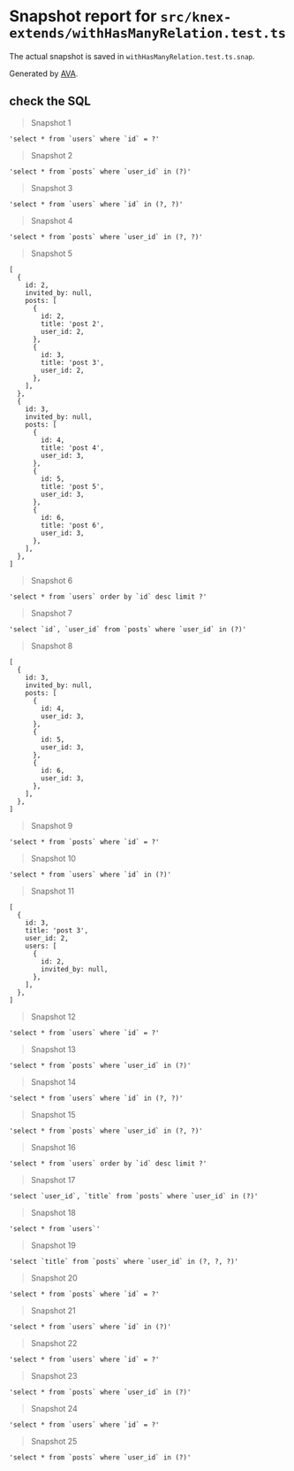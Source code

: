# Snapshot report for `src/knex-extends/withHasManyRelation.test.ts`

The actual snapshot is saved in `withHasManyRelation.test.ts.snap`.

Generated by [AVA](https://avajs.dev).

## check the SQL

> Snapshot 1

    'select * from `users` where `id` = ?'

> Snapshot 2

    'select * from `posts` where `user_id` in (?)'

> Snapshot 3

    'select * from `users` where `id` in (?, ?)'

> Snapshot 4

    'select * from `posts` where `user_id` in (?, ?)'

> Snapshot 5

    [
      {
        id: 2,
        invited_by: null,
        posts: [
          {
            id: 2,
            title: 'post 2',
            user_id: 2,
          },
          {
            id: 3,
            title: 'post 3',
            user_id: 2,
          },
        ],
      },
      {
        id: 3,
        invited_by: null,
        posts: [
          {
            id: 4,
            title: 'post 4',
            user_id: 3,
          },
          {
            id: 5,
            title: 'post 5',
            user_id: 3,
          },
          {
            id: 6,
            title: 'post 6',
            user_id: 3,
          },
        ],
      },
    ]

> Snapshot 6

    'select * from `users` order by `id` desc limit ?'

> Snapshot 7

    'select `id`, `user_id` from `posts` where `user_id` in (?)'

> Snapshot 8

    [
      {
        id: 3,
        invited_by: null,
        posts: [
          {
            id: 4,
            user_id: 3,
          },
          {
            id: 5,
            user_id: 3,
          },
          {
            id: 6,
            user_id: 3,
          },
        ],
      },
    ]

> Snapshot 9

    'select * from `posts` where `id` = ?'

> Snapshot 10

    'select * from `users` where `id` in (?)'

> Snapshot 11

    [
      {
        id: 3,
        title: 'post 3',
        user_id: 2,
        users: [
          {
            id: 2,
            invited_by: null,
          },
        ],
      },
    ]

> Snapshot 12

    'select * from `users` where `id` = ?'

> Snapshot 13

    'select * from `posts` where `user_id` in (?)'

> Snapshot 14

    'select * from `users` where `id` in (?, ?)'

> Snapshot 15

    'select * from `posts` where `user_id` in (?, ?)'

> Snapshot 16

    'select * from `users` order by `id` desc limit ?'

> Snapshot 17

    'select `user_id`, `title` from `posts` where `user_id` in (?)'

> Snapshot 18

    'select * from `users`'

> Snapshot 19

    'select `title` from `posts` where `user_id` in (?, ?, ?)'

> Snapshot 20

    'select * from `posts` where `id` = ?'

> Snapshot 21

    'select * from `users` where `id` in (?)'

> Snapshot 22

    'select * from `users` where `id` = ?'

> Snapshot 23

    'select * from `posts` where `user_id` in (?)'

> Snapshot 24

    'select * from `users` where `id` = ?'

> Snapshot 25

    'select * from `posts` where `user_id` in (?)'
